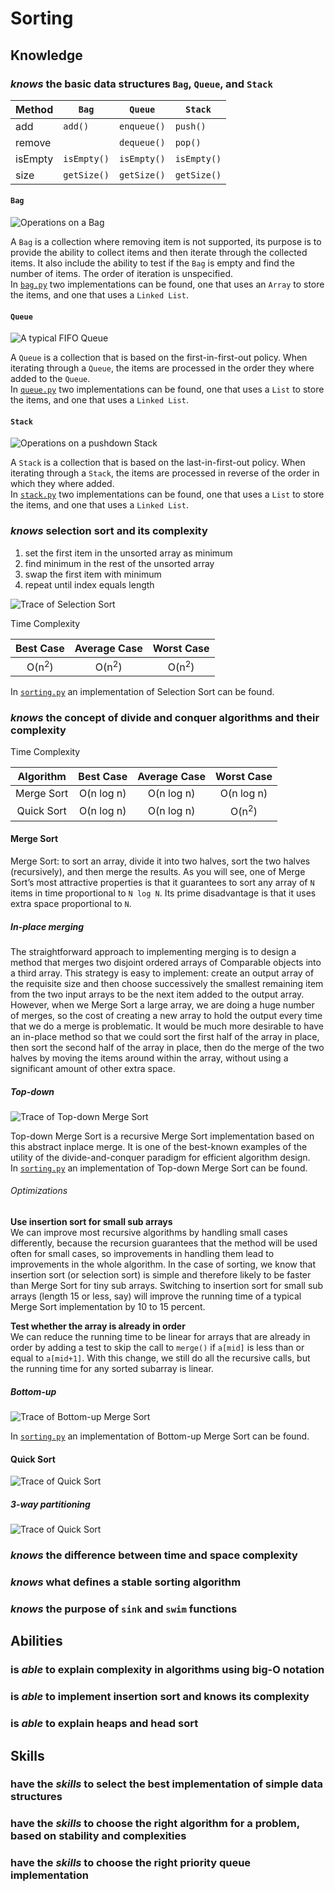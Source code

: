 # Sorting

## Knowledge

### _knows_ the basic data structures `Bag`, `Queue`, and `Stack`

| Method  | `Bag`       | `Queue`     | `Stack`     |
|---------|-------------|-------------|-------------|
| add     | `add()`     | `enqueue()` | `push()`    |
| remove  |             | `dequeue()` | `pop()`     |
| isEmpty | `isEmpty()` | `isEmpty()` | `isEmpty()` |
| size    | `getSize()` | `getSize()` | `getSize()` |

#### `Bag`

![Operations on a `Bag`](../images/Operations_on_a_bag.PNG)

A `Bag` is a collection where removing item is not supported, its purpose is to provide the ability to collect items
and then iterate through the collected items. It also include the ability to test if the `Bag` is empty and find the
number of items. The order of iteration is unspecified.  
In [`bag.py`](Implementations/bag.py) two implementations can be found, one that uses an `Array` to store the items,
and one that uses a `Linked List`.

#### `Queue`

![A typical FIFO `Queue`](../images/A_typical_FIFO_queue.PNG)

A `Queue` is a collection that is based on the first-in-first-out policy. When iterating through a `Queue`, the items
are processed in the order they where added to the `Queue`.  
In [`queue.py`](Implementations/queue.py) two implementations can be found, one that uses a `List` to store the items,
and one that uses a `Linked List`.

#### `Stack`

![Operations on a pushdown `Stack`](../images/Operations_on_a_pushdown_stack.PNG)

A `Stack` is a collection that is based on the last-in-first-out policy. When iterating through a `Stack`, the items
are processed in reverse of the order in which they where added.  
In [`stack.py`](Implementations/stack.py) two implementations can be found, one that uses a `List` to store the items,
and one that uses a `Linked List`.

### _knows_ selection sort and its complexity

1. set the first item in the unsorted array as minimum
2. find minimum in the rest of the unsorted array
3. swap the first item with minimum
4. repeat until index equals length

![Trace of Selection Sort](../images/Trace_of_selection_sort.PNG)

Time Complexity

| Best Case        | Average Case     | Worst Case       |
|:----------------:|:----------------:|:----------------:|
| O(n<sup>2</sup>) | O(n<sup>2</sup>) | O(n<sup>2</sup>) |

In [`sorting.py`](Implementations/sorting.py) an implementation of Selection Sort can be found.

### _knows_ the concept of divide and conquer algorithms and their complexity

Time Complexity

| Algorithm  | Best Case  | Average Case | Worst Case       |
|:----------:|:----------:|:------------:|:----------------:|
| Merge Sort | O(n log n) | O(n log n)   | O(n log n)       |
| Quick Sort | O(n log n) | O(n log n)   | O(n<sup>2</sup>) |

#### Merge Sort

Merge Sort: to sort an array, divide it into two halves, sort the two halves (recursively), and then merge the results.
As you will see, one of Merge Sort’s most attractive properties is that it guarantees to sort any array of `N` items in
time proportional to `N log N`. Its prime disadvantage is that it uses extra space proportional to `N`.

##### In-place merging

The straightforward approach to implementing merging is to design a method that merges two disjoint ordered arrays of
Comparable objects into a third array. This strategy is easy to implement: create an output array of the requisite size
and then choose successively the smallest remaining item from the two input arrays to be the next item added to the
output array.  
However, when we Merge Sort a large array, we are doing a huge number of merges, so the cost of creating a new array to
hold the output every time that we do a merge is problematic. It would be much more desirable to have an in-place method
so that we could sort the first half of the array in place, then sort the second half of the array in place, then do the
merge of the two halves by moving the items around within the array, without using a significant amount of other extra
space.

##### Top-down

![Trace of Top-down Merge Sort](../images/Trace_of_top-down_merge_sort.PNG)

Top-down Merge Sort is a recursive Merge Sort implementation based on this abstract inplace merge. It is one of the
best-known examples of the utility of the divide-and-conquer paradigm for efficient algorithm design.  
In [`sorting.py`](Implementations/sorting.py) an implementation of Top-down Merge Sort can be found.

###### Optimizations

__Use insertion sort for small sub arrays__  
We can improve most recursive algorithms by handling small cases differently, because the recursion guarantees that the
method will be used often for small cases, so improvements in handling them lead to improvements in the whole algorithm.
In the case of sorting, we know that insertion sort (or selection sort) is simple and therefore likely to be faster than
Merge Sort for tiny sub arrays. Switching to insertion sort for small sub arrays (length 15 or less, say) will improve
the running time of a typical Merge Sort implementation by 10 to 15 percent.

__Test whether the array is already in order__  
We can reduce the running time to be linear for arrays that are already in order by adding a test to skip the call to
`merge()` if `a[mid]` is less than or equal to `a[mid+1]`. With this change, we still do all the recursive calls, but
the running time for any sorted subarray is linear.

##### Bottom-up

![Trace of Bottom-up Merge Sort](../images/Trace_of_bottom-up_merge_sort.PNG)

In [`sorting.py`](Implementations/sorting.py) an implementation of Bottom-up Merge Sort can be found.


#### Quick Sort

![Trace of Quick Sort](../images/Trace_of_quick_sort.PNG)

##### 3-way partitioning

![Trace of Quick Sort](../images/Trace_of_3-way_partition_quick_sort.PNG)

### _knows_ the difference between time and space complexity

### _knows_ what defines a stable sorting algorithm

### _knows_ the purpose of `sink` and `swim` functions

## Abilities

### is _able_ to explain complexity in algorithms using big-O notation

### is _able_ to implement insertion sort and knows its complexity

### is _able_ to explain heaps and head sort

## Skills

### have the _skills_ to select the best implementation of simple data structures

### have the _skills_ to choose the right algorithm for a problem, based on stability and complexities

### have the _skills_ to choose the right priority queue implementation
